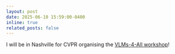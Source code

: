 ```yaml
---
layout: post
date: 2025-06-10 15:59:00-0400
inline: true
related_posts: false
---
```


I will be in Nashville for CVPR organising the [VLMs-4-All workshop](https://sites.google.com/view/vlms4all/about?authuser=0)!


